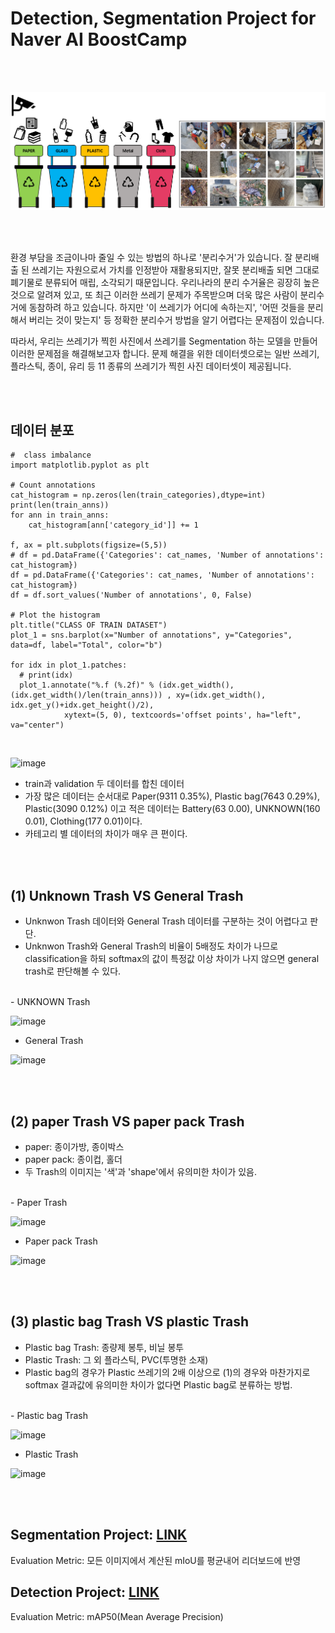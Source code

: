 # Detection, Segmentation Project for Naver AI BoostCamp

<br/><br/>

![title image](./image1.png)

<br/><br/>

환경 부담을 조금이나마 줄일 수 있는 방법의 하나로 '분리수거'가 있습니다. 잘 분리배출 된 쓰레기는 자원으로서 가치를 인정받아 재활용되지만, 잘못 분리배출 되면 그대로 폐기물로 분류되어 매립, 소각되기 때문입니다. 우리나라의 분리 수거율은 굉장히 높은 것으로 알려져 있고, 또 최근 이러한 쓰레기 문제가 주목받으며 더욱 많은 사람이 분리수거에 동참하려 하고 있습니다. 하지만 '이 쓰레기가 어디에 속하는지', '어떤 것들을 분리해서 버리는 것이 맞는지' 등 정확한 분리수거 방법을 알기 어렵다는 문제점이 있습니다.

따라서, 우리는 쓰레기가 찍힌 사진에서 쓰레기를 Segmentation 하는 모델을 만들어 이러한 문제점을 해결해보고자 합니다. 문제 해결을 위한 데이터셋으로는 일반 쓰레기, 플라스틱, 종이, 유리 등 11 종류의 쓰레기가 찍힌 사진 데이터셋이 제공됩니다.

<br/><br/>

## 데이터 분포

```
#  class imbalance
import matplotlib.pyplot as plt

# Count annotations
cat_histogram = np.zeros(len(train_categories),dtype=int)
print(len(train_anns))
for ann in train_anns:
    cat_histogram[ann['category_id']] += 1

f, ax = plt.subplots(figsize=(5,5))
# df = pd.DataFrame({'Categories': cat_names, 'Number of annotations': cat_histogram})
df = pd.DataFrame({'Categories': cat_names, 'Number of annotations': cat_histogram})
df = df.sort_values('Number of annotations', 0, False)

# Plot the histogram
plt.title("CLASS OF TRAIN DATASET")
plot_1 = sns.barplot(x="Number of annotations", y="Categories", data=df, label="Total", color="b")

for idx in plot_1.patches:
  # print(idx)
  plot_1.annotate("%.f (%.2f)" % (idx.get_width(), (idx.get_width()/len(train_anns))) , xy=(idx.get_width(), idx.get_y()+idx.get_height()/2),
            xytext=(5, 0), textcoords='offset points', ha="left", va="center")
```
<br/>

![image](https://user-images.githubusercontent.com/67178982/119766698-720fd200-bef0-11eb-97a5-77a62a33b90f.png)

- train과 validation 두 데이터를 합친 데이터
- 가장 많은 데이터는 순서대로 Paper(9311 0.35%), Plastic bag(7643 0.29%), Plastic(3090 0.12%) 이고 적은 데이터는 Battery(63 0.00), UNKNOWN(160 0.01), Clothing(177 0.01)이다.
- 카테고리 별 데이터의 차이가 매우 큰 편이다.

<br/><br/>

## (1) Unknown Trash VS General Trash

- Unknwon Trash 데이터와 General Trash 데이터를 구분하는 것이 어렵다고 판단.
- Unknwon Trash와 General Trash의 비율이 5배정도 차이가 나므로 classification을 하되 softmax의 값이 특정값 이상 차이가 나지 않으면 general trash로 판단해볼 수 있다.
<br/>
- UNKNOWN Trash

![image](https://user-images.githubusercontent.com/67178982/119767096-37f30000-bef1-11eb-8c1e-2fe07e1fa07b.png)
<br/>

- General Trash

![image](https://user-images.githubusercontent.com/67178982/119767126-450fef00-bef1-11eb-9ba4-df24a461a2d0.png)


<br/><br/>

## (2) paper Trash VS paper pack Trash

- paper: 종이가방, 종이박스
- paper pack: 종이컵, 홀더
- 두 Trash의 이미지는 '색'과 'shape'에서 유의미한 차이가 있음.
<br/>
- Paper Trash

![image](https://user-images.githubusercontent.com/67178982/119768081-febb8f80-bef2-11eb-9787-9cfea9f17323.png)

- Paper pack Trash

![image](https://user-images.githubusercontent.com/67178982/119768148-1e52b800-bef3-11eb-8614-c9d9e5cdbe7d.png)



<br/><br/>

## (3) plastic bag Trash VS plastic Trash

- Plastic bag Trash: 종량제 봉투, 비닐 봉투
- Plastic Trash: 그 외 플라스틱, PVC(투명한 소재)
- Plastic bag의 경우가 Plastic 쓰레기의 2배 이상으로 (1)의 경우와 마찬가지로 softmax 결과값에 유의미한 차이가 없다면 Plastic bag로 분류하는 방법.
<br/>
- Plastic bag Trash

![image](https://user-images.githubusercontent.com/67178982/119768506-b51f7480-bef3-11eb-893f-5634b84246fb.png)

- Plastic Trash

![image](https://user-images.githubusercontent.com/67178982/119768441-97eaa600-bef3-11eb-9618-56c5e9e2e92c.png)


<br/><br/>

## Segmentation Project: [LINK](https://github.com/joielee09/p3-ims-obd-obd-seg-4/tree/master/segmentation)
Evaluation Metric: 모든 이미지에서 계산된 mIoU를 평균내어 리더보드에 반영
## Detection Project: [LINK](https://github.com/joielee09/p3-ims-obd-obd-seg-4/tree/master/detection)
Evaluation Metric: mAP50(Mean Average Precision)


